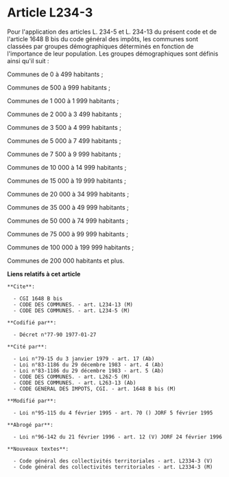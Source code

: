 # Article L234-3

Pour l'application des articles L. 234-5 et L. 234-13 du présent code et de l'article 1648 B bis du code général des impôts,
les communes sont classées par groupes démographiques déterminés en fonction de l'importance de leur population. Les groupes
démographiques sont définis ainsi qu'il suit :

Communes de 0 à 499 habitants ;

Communes de 500 à 999 habitants ;

Communes de 1 000 à 1 999 habitants ;

Communes de 2 000 à 3 499 habitants ;

Communes de 3 500 à 4 999 habitants ;

Communes de 5 000 à 7 499 habitants ;

Communes de 7 500 à 9 999 habitants ;

Communes de 10 000 à 14 999 habitants ;

Communes de 15 000 à 19 999 habitants ;

Communes de 20 000 à 34 999 habitants ;

Communes de 35 000 à 49 999 habitants ;

Communes de 50 000 à 74 999 habitants ;

Communes de 75 000 à 99 999 habitants ;

Communes de 100 000 à 199 999 habitants ;

Communes de 200 000 habitants et plus.

**Liens relatifs à cet article**

	**Cite**:

	  - CGI 1648 B bis
	  - CODE DES COMMUNES. - art. L234-13 (M)
	  - CODE DES COMMUNES. - art. L234-5 (M)

	**Codifié par**:

	  - Décret n°77-90 1977-01-27

	**Cité par**:

	  - Loi n°79-15 du 3 janvier 1979 - art. 17 (Ab)
	  - Loi n°83-1186 du 29 décembre 1983 - art. 4 (Ab)
	  - Loi n°83-1186 du 29 décembre 1983 - art. 5 (Ab)
	  - CODE DES COMMUNES. - art. L262-5 (M)
	  - CODE DES COMMUNES. - art. L263-13 (Ab)
	  - CODE GENERAL DES IMPOTS, CGI. - art. 1648 B bis (M)

	**Modifié par**:

	  - Loi n°95-115 du 4 février 1995 - art. 70 () JORF 5 février 1995

	**Abrogé par**:

	  - Loi n°96-142 du 21 février 1996 - art. 12 (V) JORF 24 février 1996

	**Nouveaux textes**:

	  - Code général des collectivités territoriales - art. L2334-3 (V)
	  - Code général des collectivités territoriales - art. L2334-3 (M)
